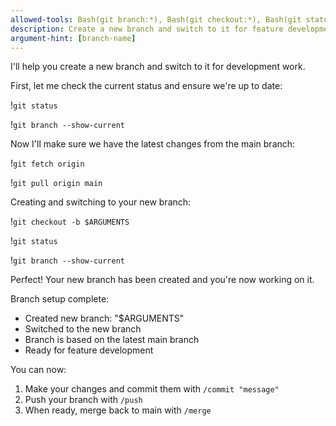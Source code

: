 ```yaml
---
allowed-tools: Bash(git branch:*), Bash(git checkout:*), Bash(git status:*), Bash(git pull:*)
description: Create a new branch and switch to it for feature development
argument-hint: [branch-name]
---
```


I'll help you create a new branch and switch to it for development work.

First, let me check the current status and ensure we're up to date:

!`git status`

!`git branch --show-current`

Now I'll make sure we have the latest changes from the main branch:

!`git fetch origin`

!`git pull origin main`

Creating and switching to your new branch:

!`git checkout -b $ARGUMENTS`

!`git status`

!`git branch --show-current`

Perfect! Your new branch has been created and you're now working on it.

Branch setup complete:
- Created new branch: "$ARGUMENTS"
- Switched to the new branch
- Branch is based on the latest main branch
- Ready for feature development

You can now:
1. Make your changes and commit them with `/commit "message"`
2. Push your branch with `/push`
3. When ready, merge back to main with `/merge`